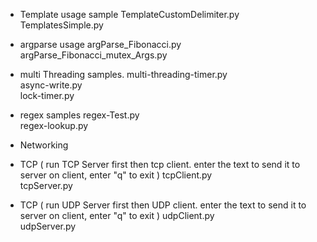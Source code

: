  	
- Template usage sample 
TemplateCustomDelimiter.py 	
TemplatesSimple.py 	

- argparse usage
argParse_Fibonacci.py 	
argParse_Fibonacci_mutex_Args.py 	


- multi Threading samples.
multi-threading-timer.py 	
async-write.py 	
lock-timer.py 	

- regex samples
regex-Test.py 	
regex-lookup.py 	

- Networking 
- TCP ( run TCP Server first then tcp client. enter the text to send it to server on client, enter "q" to exit )
tcpClient.py 	
tcpServer.py 	

- TCP ( run UDP Server first then UDP client. enter the text to send it to server on client, enter "q" to exit )
udpClient.py 	
udpServer.py 	



